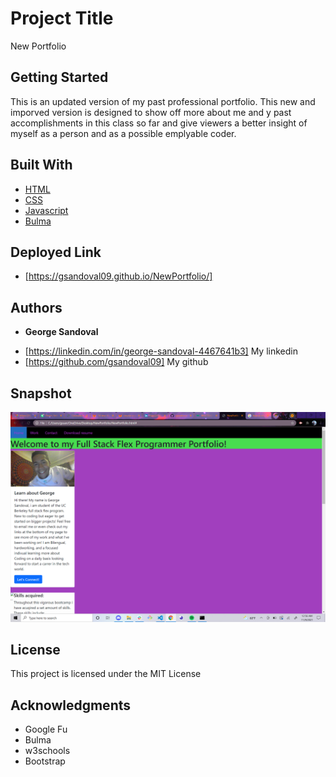 # Project Title

New Portfolio

## Getting Started

This is an updated version of my past professional portfolio. This new and imporved version is designed to show off more about me and y past accomplishments in this class so far and give viewers a better insight of myself as a person and as a possible emplyable coder.




## Built With

* [HTML](https://developer.mozilla.org/en-US/docs/Web/HTML)
* [CSS](https://developer.mozilla.org/en-US/docs/Web/CSS)
* [Javascript](https://developer.mozilla.org/en-US/docs/Web/JavaScript)
* [Bulma](https://bulma.io/documentation/overview/start/)

## Deployed Link

* [https://gsandoval09.github.io/NewPortfolio/]


## Authors

* **George Sandoval** 

- [https://linkedin.com/in/george-sandoval-4467641b3] My linkedin
- [https://github.com/gsandoval09] My github

## Snapshot

![Image](screenshot.png)



## License

This project is licensed under the MIT License 

## Acknowledgments


* Google Fu
* Bulma
* w3schools
* Bootstrap

